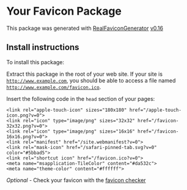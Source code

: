 # Your Favicon Package

This package was generated with [RealFaviconGenerator](https://realfavicongenerator.net/) [v0.16](https://realfavicongenerator.net/change_log#v0.16)

## Install instructions

To install this package:

Extract this package in the root of your web site. If your site is <code>http://www.example.com</code>, you should be able to access a file named <code>http://www.example.com/favicon.ico</code>.

Insert the following code in the `head` section of your pages:

    <link rel="apple-touch-icon" sizes="180x180" href="/apple-touch-icon.png?v=0">
    <link rel="icon" type="image/png" sizes="32x32" href="/favicon-32x32.png?v=0">
    <link rel="icon" type="image/png" sizes="16x16" href="/favicon-16x16.png?v=0">
    <link rel="manifest" href="/site.webmanifest?v=0">
    <link rel="mask-icon" href="/safari-pinned-tab.svg?v=0" color="#5bbad5">
    <link rel="shortcut icon" href="/favicon.ico?v=0">
    <meta name="msapplication-TileColor" content="#da532c">
    <meta name="theme-color" content="#ffffff">

*Optional* - Check your favicon with the [favicon checker](https://realfavicongenerator.net/favicon_checker)